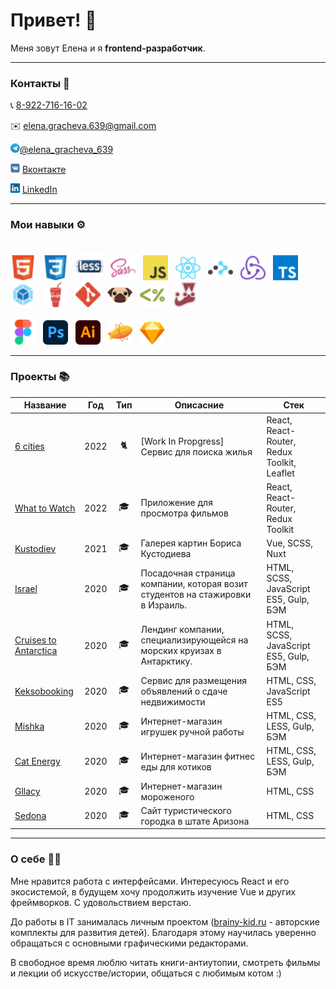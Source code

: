<h1>Привет! 👋</h1>

Меня зовут Елена и я **frontend-разработчик**.

<hr />

### Контакты  💬
<p>📞 <a href='tel:89227161602'>8-922-716-16-02</a> </p>
<p>✉️ <a href='mailto:elena.gracheva.639@gmail.com'>elena.gracheva.639@gmail.com</a> </p>
<p><img src='img/icons/Telegram.svg' title='Telegram' alt='Telegram' width='15'><a href='https://t.me/elena_gracheva_639'>@elena_gracheva_639</a></p>
<p><img src='img/icons/VK.svg' title='VK' alt='VK' width='15'> <a href='https://vk.me/elhane'>Вконтакте</a></p>
<p><img src='img/icons/LinkedIn.svg' title='LinkedIn' alt='LinkedIn' width='15'> <a href='https://www.linkedin.com/in/elena-gracheva-b21917215'>LinkedIn</a></p>

<hr />

### Мои навыки ⚙️
<div>
    <br/>
    <img src='img/icons/HTML.svg' title='HTML' alt='HTML' width='40'>&nbsp;&nbsp;
    <img src='img/icons/CSS.svg' title='CSS' alt='CSS' width='40'>&nbsp;&nbsp;
    <img src='img/icons/Less.svg' title='Less' alt='Less' width='45'>&nbsp;&nbsp;
    <img src='img/icons/SASS.svg' title='SASS / SCSS' alt='SASS / SCSS' width='40'>&nbsp;&nbsp;
    <img src='img/icons/Javascript.svg' title='JavaScript' alt='JavaScript' width='40'>&nbsp;&nbsp;
    <img src='img/icons/React.svg' title='React' alt='React' width='40'>&nbsp;&nbsp;
    <img src='img/icons/React-Router.svg' title='React Router' alt='React Router' width='40'>&nbsp;&nbsp;
    <img src='img/icons/Redux.svg' title='Redux' alt='Redux' width='40'>&nbsp;&nbsp;
    <img src='img/icons/Typescript.svg' title='TypeScript' alt='TypeScript' width='40'>&nbsp;
    <img src='img/icons/Webpack.svg' title='Webpack' alt='Webpack' width='40'>&nbsp;&nbsp;
    <img src='img/icons/Gulp.svg' title='Gulp' alt='Gulp' width='40'>&nbsp;&nbsp;
    <img src='img/icons/Git.svg' title='Git' alt='Git' width='40'>&nbsp;&nbsp;
    <img src='img/icons/PUG.svg' title='PUG' alt='PUG' width='40'>&nbsp;&nbsp;
    <img src='img/icons/EJS.svg' title='EJS' alt='EJS' width='40'>&nbsp;&nbsp;
    <img src='img/icons/Jest.svg' title='Jest' alt='Jest' width='40'>&nbsp;&nbsp;
    <br/><br/>
    <img src='img/icons/Figma.svg' title='Figma' alt='Figma' width='40'>&nbsp;&nbsp;
    <img src='img/icons/Adobe_Photoshop_CC.svg' title='Photoshop' alt='Photoshop' width='40'>&nbsp;&nbsp;
    <img src='img/icons/Adobe_Illustrator_CC.svg' title='Illustrator' alt='Illustrator' width='40'>&nbsp;&nbsp;
    <img src='img/icons/Zeplin.svg' title='Zeplin' alt='Zeplin' width='40'>&nbsp;&nbsp;
    <img src='img/icons/Sketch.svg' title='Sketch' alt='Sketch' width='40'>
    <br />
</div>
<hr />

### Проекты 📚

| Название                                                                 | Год  | Тип                                                   | Описасние | Стек |
|--------------------------------------------------------------------------|------|-------------------------------------------------------|-----------------------------------------------------------------------------|---------------------------------------------|
| [6 cities](https://github.com/elhane/6-cities)                           | 2022 | <div align='center' title='Pet project'>🐈</div>      | [Work In Propgress] Сервис для поиска жилья| React, React-Router, Redux Toolkit, Leaflet |
| [What to Watch](https://github.com/elhane/what-to-watch)                 | 2022 | <div align='center' title='Training project'>🎓</div> | Приложение для просмотра фильмов        | React, React-Router, Redux Toolkit          |
| [Kustodiev](https://github.com/elhane/kustodiev)                         | 2021 | <div align='center' title='Training project'>🎓</div>          | Галерея картин Бориса Кустодиева                                            | Vue, SCSS, Nuxt                             |
| [Israel](https://github.com/elhane/israel)                               | 2020 | <div align='center' title='Training project'>🎓</div>          | Посадочная страница компании, которая возит студентов на стажировки в Израиль. | HTML, SCSS, JavaScript ES5, Gulp, БЭМ       |
| [Cruises to Antarctica](https://github.com/elhane/cruises-to-antarctica) | 2020 | <div align='center' title='Training project'>🎓</div>          | Лендинг компании, специализирующейся на морских круизах в Антарктику.       | HTML, SCSS, JavaScript ES5, Gulp, БЭМ       |
| [Keksobooking](https://github.com/elhane/283879-keksobooking-20)         | 2020 | <div align='center' title='Training project'>🎓</div>          | Сервис для размещения объявлений о сдаче недвижимости                       | HTML, CSS, JavaScript ES5                   |
| [Mishka](https://github.com/elhane/mishka)                               | 2020 | <div align='center' title='Training project'>🎓</div>          | Интернет-магазин игрушек ручной работы                                      | HTML, CSS, LESS, Gulp, БЭМ                  |
| [Cat Energy](https://github.com/elhane/cat-energy)                       | 2020 | <div align='center' title='Training project'>🎓</div>          | Интернет-магазин фитнес еды для котиков                                     | HTML, CSS, LESS, Gulp, БЭМ                  |
| [Gllacy](elhane.github.io/gllacy)                                        | 2020 | <div align='center' title='Training project'>🎓</div>          | Интернет-магазин мороженого                                                 | HTML, CSS                                   |
| [Sedona](https://github.com/elhane/sedona)                               | 2020 | <div align='center' title='Training project'>🎓</div>          | Сайт туристического городка в штате Аризона                                 | HTML, CSS                                   |

<hr />

### О себе 👩‍💻

Мне нравится работа с интерфейсами. Интересуюсь React и его экосистемой, в будущем хочу продолжить изучение Vue и других фреймворков. С удовольствием верстаю.

До работы в IT занималась личным проектом ([brainy-kid.ru](https://brainy-kid.ru/) - авторские комплекты для развития детей). Благодаря этому научилась уверенно обращаться с основными графическими редакторами.

В свободное время люблю читать книги-антиутопии, смотреть фильмы и лекции об искусстве/истории, общаться с любимым котом :)
